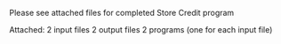 Please see attached files for completed Store Credit program

Attached: 2 input files
          2 output files
          2 programs (one for each input file)

